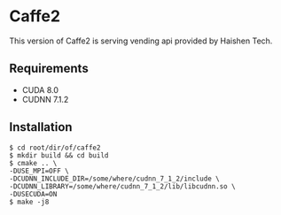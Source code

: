 # Caffe2
This version of Caffe2 is serving vending api provided by Haishen Tech. 

## Requirements
- CUDA 8.0
- CUDNN 7.1.2

## Installation
```
$ cd root/dir/of/caffe2
$ mkdir build && cd build
$ cmake .. \
-DUSE_MPI=OFF \
-DCUDNN_INCLUDE_DIR=/some/where/cudnn_7_1_2/include \
-DCUDNN_LIBRARY=/some/where/cudnn_7_1_2/lib/libcudnn.so \
-DUSECUDA=ON
$ make -j8
```
